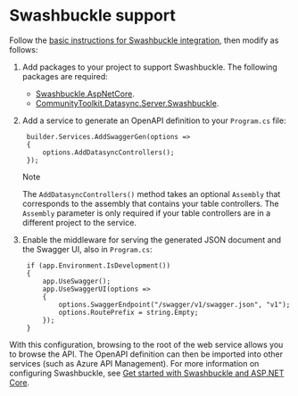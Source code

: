 # Swashbuckle support

Follow the [basic instructions for Swashbuckle integration](https://learn.microsoft.com/en-us/aspnet/core/tutorials/getting-started-with-swashbuckle?view=aspnetcore-8.0&tabs=visual-studio), then modify as follows:

1. Add packages to your project to support Swashbuckle.  The following packages are required:

    * [Swashbuckle.AspNetCore](https://www.nuget.org/packages/Swashbuckle.AspNetCore).
    * [CommunityToolkit.Datasync.Server.Swashbuckle](https://www.nuget.org/packages/CommunityToolkit.Datasync.Server.Swashbuckle).

2. Add a service to generate an OpenAPI definition to your `Program.cs` file:

        builder.Services.AddSwaggerGen(options => 
        {
            options.AddDatasyncControllers();
        });

    > [!NOTE]
    > The `AddDatasyncControllers()` method takes an optional `Assembly` that corresponds to the assembly that contains your table controllers.  The `Assembly` parameter is only required if your table controllers are in a different project to the service.

3. Enable the middleware for serving the generated JSON document and the Swagger UI, also in `Program.cs`:

        if (app.Environment.IsDevelopment())
        {
            app.UseSwagger();
            app.UseSwaggerUI(options => 
            {
                options.SwaggerEndpoint("/swagger/v1/swagger.json", "v1");
                options.RoutePrefix = string.Empty;
            });
        }

With this configuration, browsing to the root of the web service allows you to browse the API.  The OpenAPI definition can then be imported into other services (such as Azure API Management).  For more information on configuring Swashbuckle, see [Get started with Swashbuckle and ASP.NET Core](https://learn.microsoft.com/aspnet/core/tutorials/getting-started-with-swashbuckle).
